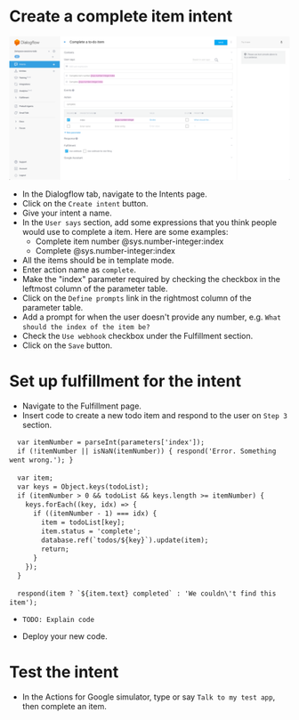 # Create a complete item intent

![](screenshots/03-complete-item/01-complete-item.png)
- In the Dialogflow tab, navigate to the Intents page.
- Click on the `Create intent` button.
- Give your intent a name.
- In the `User says` section, add some expressions that you think people would use to complete a item. Here are some examples:
  - Complete item number @sys.number-integer:index
  - Complete @sys.number-integer:index
- All the items should be in template mode.
- Enter action name as `complete`.
- Make the "index" parameter required by checking the checkbox in the leftmost column of the parameter table.
- Click on the `Define prompts` link in the rightmost column of the parameter table.
- Add a prompt for when the user doesn't provide any number, e.g. `What should the index of the item be?`
- Check the `Use webhook` checkbox under the Fulfillment section.
- Click on the `Save` button.

# Set up fulfillment for the intent

- Navigate to the Fulfillment page.
- Insert code to create a new todo item and respond to the user on `Step 3` section.
```
  var itemNumber = parseInt(parameters['index']);
  if (!itemNumber || isNaN(itemNumber)) { respond('Error. Something went wrong.'); }

  var item;
  var keys = Object.keys(todoList);
  if (itemNumber > 0 && todoList && keys.length >= itemNumber) {
    keys.forEach((key, idx) => {
      if ((itemNumber - 1) === idx) {
        item = todoList[key];
        item.status = 'complete';
        database.ref(`todos/${key}`).update(item);
        return;
      }
    });
  }

  respond(item ? `${item.text} completed` : 'We couldn\'t find this item');
```
- `TODO: Explain code`

- Deploy your new code.

# Test the intent

- In the Actions for Google simulator, type or say `Talk to my test app`, then complete an item.
